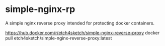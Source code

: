 # simple-nginx-rp
A simple nginx reverse proxy intended for protecting docker containers.

https://hub.docker.com/r/etch4sketch/simple-nginx-reverse-proxy
docker pull etch4sketch/simple-nginx-reverse-proxy:latest